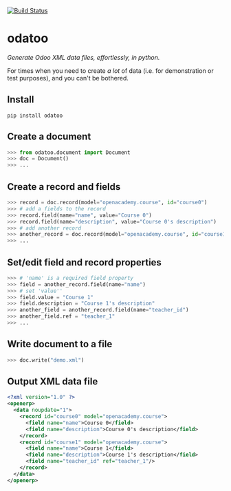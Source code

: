 [![Build Status](https://travis-ci.org/wearp/odatoo.svg?branch=master)](https://travis-ci.org/wearp/odatoo)
# odatoo
_Generate Odoo XML data files, effortlessly, in python._


For times when you need to create _a lot_ of data (i.e. for demonstration or test purposes), and you can't be bothered.

## Install

```
pip install odatoo
```

## Create a document
```python
>>> from odatoo.document import Document
>>> doc = Document()
>>> ...
```

## Create a record and fields
```python
>>> record = doc.record(model="openacademy.course", id="course0")
>>> # add a fields to the record
>>> record.field(name="name", value="Course 0")
>>> record.field(name="description", value="Course 0's description")
>>> # add another record
>>> another_record = doc.record(model="openacademy.course", id="course1")
>>> ...
```

## Set/edit field and record properties
```python
>>> # 'name' is a required field property
>>> field = another_record.field(name="name")
>>> # set 'value''
>>> field.value = "Course 1"
>>> field.description = "Course 1's description"
>>> another_field = another_record.field(name="teacher_id")
>>> another_field.ref = "teacher_1"
>>> ...
```

## Write document to a file
```python
>>> doc.write("demo.xml")
```

## Output XML data file
```xml
<?xml version="1.0" ?>
<openerp>
  <data noupdate="1">
    <record id="course0" model="openacademy.course">
      <field name="name">Course 0</field>
      <field name="description">Course 0's description</field>
    </record>
    <record id="course1" model="openacademy.course">
      <field name="name">Course 1</field>
      <field name="description">Course 1's description</field>
      <field name="teacher_id" ref="teacher_1"/>
    </record>
  </data>
</openerp>
```
